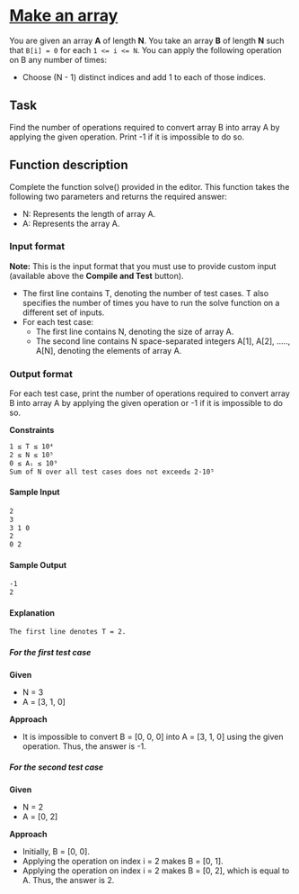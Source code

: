 # [**Make an array**](https://www.hackerearth.com/community/practice/make-an-array-85abd7ad/)

You are given an array **A** of length **N**. You take an array **B** of length **N** such that `B[i] = 0` for each `1 <= i <= N`. You can apply the following operation on B any number of times:
- Choose (N - 1) distinct indices and add 1 to each of those indices.

## **Task**
Find the number of operations required to convert array B into array A by applying the given operation. Print -1 if it is impossible to do so.

## **Function description**

Complete the function solve() provided in the editor. This function takes the following two parameters and returns the required answer:
- N: Represents the length of array A.
- A: Represents the array A.

### **Input format**
**Note:** This is the input format that you must use to provide custom input (available above the **Compile and Test** button).
- The first line contains T, denoting the number of test cases. T also specifies the number of times you have to run the solve function on a different set of inputs.
- For each test case:
    - The first line contains N, denoting the size of array A.
    - The second line contains N space-separated integers A[1], A[2], ....., A[N], denoting the elements of array A.

### **Output format**
For each test case, print the number of operations required to convert array B into array A by applying the given operation or -1 if it is impossible to do so.

**Constraints**
```md
1 ≤ T ≤ 10⁴
2 ≤ N ≤ 10⁵
0 ≤ Aᵢ ≤ 10⁹
Sum of N over all test cases does not exceed≤ 2·10⁵
```

#### **Sample Input**
```md
2
3
3 1 0
2
0 2
```

#### **Sample Output**
```md
-1
2
```

#### **Explanation**
```md
The first line denotes T = 2.
```

##### **For the first test case**

**Given**
- N = 3
- A = [3, 1, 0]<br>

**Approach**
- It is impossible to convert B = [0, 0, 0] into A = [3, 1, 0] using the given operation. Thus, the answer is -1.

##### **For the second test case**

**Given**
- N = 2
- A = [0, 2]<br>

**Approach**
- Initially, B = [0, 0].
- Applying the operation on index i = 2 makes B = [0, 1].
- Applying the operation on index i = 2 makes B = [0, 2], which is equal to A. Thus, the answer is 2.